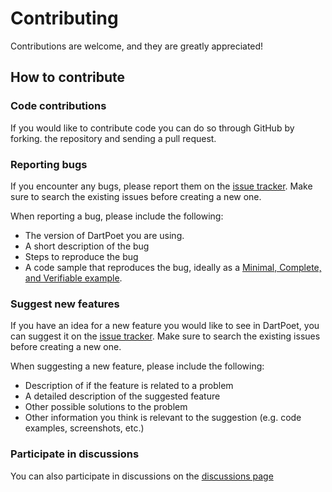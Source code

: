 Contributing
============
Contributions are welcome, and they are greatly appreciated!

## How to contribute

### Code contributions
If you would like to contribute code you can do so through GitHub by forking. 
the repository and sending a pull request.

### Reporting bugs
If you encounter any bugs, please report them on the [issue tracker](https://github.com/theEvilReaper/DartPoet/issues).
Make sure to search the existing issues before creating a new one.

When reporting a bug, please include the following:
- The version of DartPoet you are using.
- A short description of the bug
- Steps to reproduce the bug
- A code sample that reproduces the bug, ideally as a [Minimal, Complete, and Verifiable example](https://stackoverflow.com/help/mcve).

### Suggest new features
If you have an idea for a new feature you would like to see in DartPoet, you can suggest it on the [issue tracker](https://github.com/theEvilReaper/DartPoet/issues).
Make sure to search the existing issues before creating a new one.

When suggesting a new feature, please include the following:
- Description of if the feature is related to a problem
- A detailed description of the suggested feature
- Other possible solutions to the problem
- Other information you think is relevant to the suggestion (e.g. code examples, screenshots, etc.)

### Participate in discussions
You can also participate in discussions on the [discussions page](https://github.com/theEvilReaper/DartPoet/discussions)